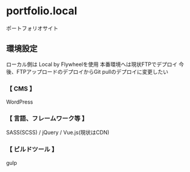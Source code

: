 # portfolio.local
ポートフォリオサイト

## 環境設定
ローカル側は Local by Flywheelを使用
本番環境へは現状FTPでデプロイ
今後、FTPアップロードのデプロイからGit pullのデプロイに変更したい

### 【 CMS 】 
WordPress

### 【 言語、フレームワーク等 】
SASS(SCSS) / jQuery / Vue.js(現状はCDN)

### 【 ビルドツール 】
gulp
